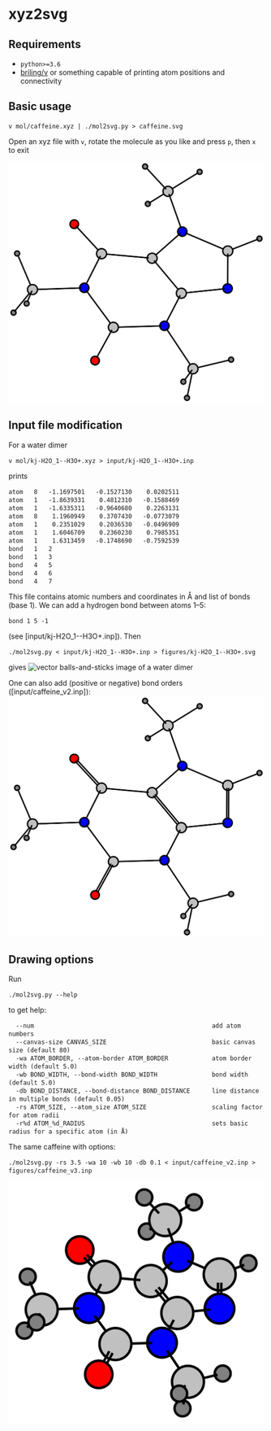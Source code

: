 # xyz2svg

## Requirements
- `python>=3.6`
- [briling/v](https://github.com/briling/v) or something capable of printing atom positions and connectivity


## Basic usage

```
v mol/caffeine.xyz | ./mol2svg.py > caffeine.svg
```
Open an xyz file with `v`, rotate the molecule as you like and press `p`, then `x` to exit

![vector balls-and-sticks image of caffeine](figures/caffeine.svg)

## Input file modification
For a water dimer
```
v mol/kj-H2O_1--H3O+.xyz > input/kj-H2O_1--H3O+.inp
```
prints
```
atom   8   -1.1697501   -0.1527130    0.0202511
atom   1   -1.8639331    0.4812310   -0.1588469
atom   1   -1.6335311   -0.9640680    0.2263131
atom   8    1.1960949    0.3707430   -0.0773079
atom   1    0.2351029    0.2036530   -0.0496909
atom   1    1.6046709    0.2360230    0.7985351
atom   1    1.6313459   -0.1748690   -0.7592539
bond   1   2
bond   1   3
bond   4   5
bond   4   6
bond   4   7
```
This file contains atomic numbers and coordinates in Å and list of bonds (base 1).
We can add a hydrogen bond between atoms 1–5:
```
bond 1 5 -1
```
(see [input/kj-H2O_1--H3O+.inp]). Then 
```
./mol2svg.py < input/kj-H2O_1--H3O+.inp > figures/kj-H2O_1--H3O+.svg
```
gives
![vector balls-and-sticks image of a water dimer](figures/kj-H2O_1--H3O+.svg.svg)

One can also add (positive or negative) bond orders ([input/caffeine_v2.inp]):
![vector balls-and-sticks image of caffeine with double bonds](figures/caffeine_v2.svg)

## Drawing options

Run 
```
./mol2svg.py --help
```
to get help:
```
  --num                                                 add atom numbers
  --canvas-size CANVAS_SIZE                             basic canvas size (default 80)
  -wa ATOM_BORDER, --atom-border ATOM_BORDER            atom border width (default 5.0)
  -wb BOND_WIDTH, --bond-width BOND_WIDTH               bond width (default 5.0)
  -db BOND_DISTANCE, --bond-distance BOND_DISTANCE      line distance in multiple bonds (default 0.05)
  -rs ATOM_SIZE, --atom_size ATOM_SIZE                  scaling factor for atom radii
  -r%d ATOM_%d_RADIUS                                   sets basic radius for a specific atom (in Å)
```
The same caffeine with options:
```
./mol2svg.py -rs 3.5 -wa 10 -wb 10 -db 0.1 < input/caffeine_v2.inp > figures/caffeine_v3.inp
```
![vector balls-and-sticks image of caffeine with double bonds and looks nice](figures/caffeine_v3.svg)
